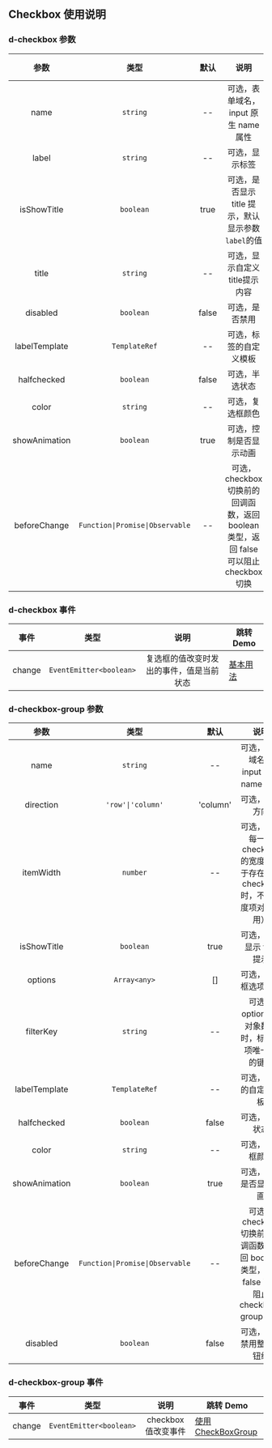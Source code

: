## Checkbox 使用说明

### d-checkbox 参数

|     参数      |     类型      | 默认  |                 说明                 | 跳转 Demo                                        |
| :-----------: | :-----------: | :---: | :----------------------------------: | ------------------------------------------------ |
|     name      |   `string`    |  --   | 可选，表单域名，input 原生 name 属性 | [基本用法](/components/checkbox/demo#checkbox-basic) |
|     label     |   `string`    |  --   |            可选，显示标签            | [基本用法](/components/checkbox/demo#checkbox-basic) |
|  isShowTitle  |   `boolean`   | true  | 可选，是否显示 title 提示，默认显示参数`label`的值 | [基本用法](/components/checkbox/demo#checkbox-basic) |
|     title     |   `string`    |  --   |    可选，显示自定义title提示内容      | [基本用法](/components/checkbox/demo#checkbox-basic) |
|   disabled    |   `boolean`   | false |            可选，是否禁用            | [基本用法](/components/checkbox/demo#checkbox-basic) |
| labelTemplate | `TemplateRef` |  --   |        可选，标签的自定义模板        | [基本用法](/components/checkbox/demo#checkbox-basic) |
|  halfchecked  |   `boolean`   | false |            可选，半选状态            | [基本用法](/components/checkbox/demo#checkbox-basic) |
|     color     |   `string`    |  --   |           可选，复选框颜色           | [基本用法](/components/checkbox/demo#checkbox-basic) |
| showAnimation |   `boolean`   | true  |        可选，控制是否显示动画        | [基本用法](/components/checkbox/demo#checkbox-basic) |
| beforeChange | `Function\|Promise\|Observable` | -- | 可选，checkbox 切换前的回调函数，返回 boolean 类型，返回 false 可以阻止 checkbox 切换 | [回调切换](/components/checkbox/demo#condition-change) |

### d-checkbox 事件

|  事件  |          类型           |                   说明                   | 跳转 Demo                                        |
| :----: | :---------------------: | :--------------------------------------: | ------------------------------------------------ |
| change | `EventEmitter<boolean>` | 复选框的值改变时发出的事件，值是当前状态 | [基本用法](/components/checkbox/demo#checkbox-basic) |

### d-checkbox-group 参数

|     参数      |       类型        |   默认   |                        说明                                         | 跳转 Demo                                    |
| :-----------: | :---------------: | :------: | :------------------------------------------------:                  | -------------------------------------------- |
|     name      |     `string`      |    --    |        可选，表单域名，input 原生 name 属性                         | [使用CheckBoxGroup](/components/checkbox/demo#tabs-group) |
|   direction   | `'row'\|'column'` | 'column' |                   可选，显示方向                                    | [使用CheckBoxGroup](/components/checkbox/demo#tabs-group) |
|   itemWidth   |      `number`     |    --    | 可选，表示每一项checkbox的宽度（用于存在多行checkbox时，不同长度项对齐使用）|[使用CheckBoxGroup](/components/checkbox/demo#tabs-group) |
|  isShowTitle  |     `boolean`     |   true   |             可选，是否显示 title 提示                                | [使用CheckBoxGroup](/components/checkbox/demo#tabs-group) |
|    options    |   `Array<any>`    |    []    |                可选，复选框选项数组                                  | [使用CheckBoxGroup](/components/checkbox/demo#tabs-group) |
|   filterKey   |     `string`      |    --    | 可选，options 为对象数组时，标识选项唯一 id 的键值                    | [使用CheckBoxGroup](/components/checkbox/demo#tabs-group) |
| labelTemplate |   `TemplateRef`   |    --    |               可选，标签的自定义模板                                 | [使用CheckBoxGroup](/components/checkbox/demo#tabs-group) |
|  halfchecked  |     `boolean`     |  false   |                   可选，半选状态                                     |                                                          |
|     color     |     `string`      |    --    |                  可选，复选框颜色                                    | [使用CheckBoxGroup](/components/checkbox/demo#tabs-group) |
| showAnimation |     `boolean`     |   true   |               可选，控制是否显示动画                                 | [使用CheckBoxGroup](/components/checkbox/demo#tabs-group) |
| beforeChange  | `Function\|Promise\|Observable` | -- | 可选，checkbox 切换前的回调函数，返回 boolean 类型，返回 false 可以阻止 checkbox-group 切换 | [回调切换](/components/checkbox/demo#condition-change) |
| disabled |   `boolean`    | false |        可选，是否禁用整个按钮组     | [使用CheckBoxGroup](/components/checkbox/demo#tabs-group) |

### d-checkbox-group 事件

|  事件  |          类型           |        说明         | 跳转 Demo                                    |
| :----: | :---------------------: | :-----------------: | -------------------------------------------- |
| change | `EventEmitter<boolean>` | checkbox 值改变事件 | [使用CheckBoxGroup](/components/checkbox/demo#tabs-group) |
